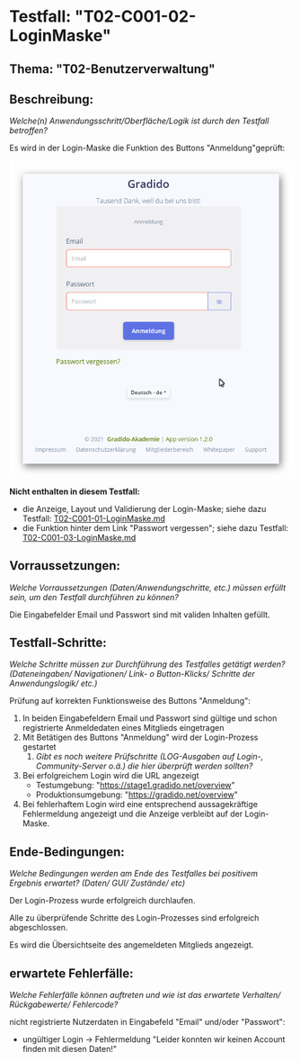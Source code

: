 # Testfall: "T02-C001-02-LoginMaske"

## Thema: "T02-Benutzerverwaltung"

## Beschreibung:

*Welche(n) Anwendungsschritt/Oberfläche/Logik ist durch den Testfall betroffen?*

Es wird in der Login-Maske die Funktion des Buttons "Anmeldung"geprüft:

![Login Maske](../image/T02-C001-01-LoginMaske.png)

**Nicht enthalten in diesem Testfall:**

* die Anzeige, Layout und Validierung der Login-Maske; siehe dazu Testfall: [T02-C001-01-LoginMaske.md](./T02-C001-01-LoginMaske.md)
* die Funktion hinter dem Link "Passwort vergessen"; siehe dazu Testfall: [T02-C001-03-LoginMaske.md](./T02-C001-03-LoginMaske.md)

## Vorraussetzungen:

*Welche Vorraussetzungen (Daten/Anwendungschritte, etc.) müssen erfüllt sein, um den Testfall durchführen zu können?*

Die Eingabefelder Email und Passwort sind mit validen Inhalten gefüllt.

## Testfall-Schritte:

*Welche Schritte müssen zur Durchführung des Testfalles getätigt werden?  (Dateneingaben/ Navigationen/ Link- o Button-Klicks/ Schritte der Anwendungslogik/ etc.)*

Prüfung auf korrekten Funktionsweise des Buttons "Anmeldung":

1. In beiden Eingabefeldern Email und Passwort sind gültige und schon registrierte Anmeldedaten eines Mitglieds eingetragen
2. Mit Betätigen des Buttons "Anmeldung" wird der Login-Prozess gestartet
   1. *Gibt es noch weitere Prüfschritte (LOG-Ausgaben auf Login-, Community-Server o.ä.) die hier überprüft werden sollten?*
3. Bei erfolgreichem Login wird die URL angezeigt
   * Testumgebung: "https://stage1.gradido.net/overview"
   * Produktionsumgebung: "https://gradido.net/overview"
4. Bei fehlerhaftem Login wird eine entsprechend aussagekräftige Fehlermeldung angezeigt und die Anzeige verbleibt auf der Login-Maske.

## Ende-Bedingungen:

*Welche Bedingungen werden am Ende des Testfalles bei positivem Ergebnis erwartet? (Daten/ GUI/ Zustände/ etc)*

Der Login-Prozess wurde erfolgreich durchlaufen.

Alle zu überprüfende Schritte des Login-Prozesses sind erfolgreich abgeschlossen.

Es wird die Übersichtseite des angemeldeten Mitglieds angezeigt.

## erwartete Fehlerfälle:

*Welche Fehlerfälle können auftreten und wie ist das erwartete Verhalten/ Rückgabewerte/  Fehlercode?*

nicht registrierte Nutzerdaten in Eingabefeld "Email" und/oder "Passwort":

* ungültiger Login -> Fehlermeldung "Leider konnten wir keinen Account finden mit diesen Daten!"
